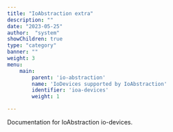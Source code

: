 ```yaml
---
title: "IoAbstraction extra"
description: ""
date: "2023-05-25"
author:  "system"
showChildren: true
type: "category"
banner: ""
weight: 3
menu:
    main:
        parent: 'io-abstraction'
        name: 'IoDevices supported by IoAbstraction'
        identifier: 'ioa-devices'
        weight: 1

---
```


Documentation for IoAbstraction io-devices.
